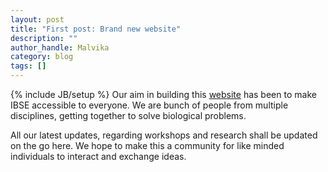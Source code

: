```yaml
---
layout: post
title: "First post: Brand new website"
description: ""
author_handle: Malvika
category: blog
tags: []
---
```

{% include JB/setup %}
Our aim in building this [website] has been to make IBSE accessible to everyone. We are bunch of people from multiple disciplines, getting together to solve biological problems.

All our latest updates, regarding workshops and research shall be updated on the go here. We hope to make this a community for like minded individuals to interact and exchange ideas.

[website]: https://ibse-iitm.github.io/
